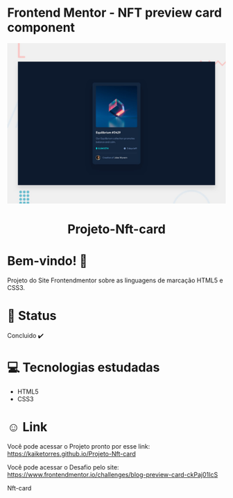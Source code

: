 # Frontend Mentor - NFT preview card component

![Design preview for the NFT preview card component coding challenge](./design/desktop-preview.jpg)

<div align="center">
<h1>Projeto-Nft-card</h1>
</div>

# Bem-vindo! 👋 <a name="id01"></a>
Projeto do Site Frontendmentor sobre as linguagens de marcação HTML5 e CSS3.


# &#x1F680; Status
Concluido ✔️


# &#x1F4BB; Tecnologias estudadas
<ul>
  <li>HTML5</li>
  <li>CSS3</li>
</ul>


# &#X263A; Link
Você pode acessar o Projeto pronto por esse link: https://kaiketorres.github.io/Projeto-Nft-card

Você pode acessar o Desafio pelo site: https://www.frontendmentor.io/challenges/blog-preview-card-ckPaj01IcS


Nft-card